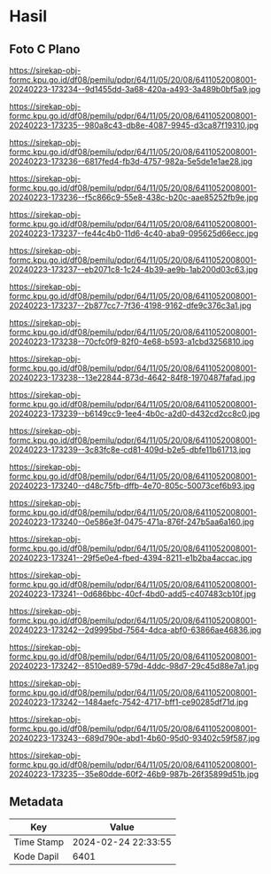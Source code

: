 # Hasil

## Foto C Plano

https://sirekap-obj-formc.kpu.go.id/df08/pemilu/pdpr/64/11/05/20/08/6411052008001-20240223-173234--9d1455dd-3a68-420a-a493-3a489b0bf5a9.jpg

https://sirekap-obj-formc.kpu.go.id/df08/pemilu/pdpr/64/11/05/20/08/6411052008001-20240223-173235--980a8c43-db8e-4087-9945-d3ca87f19310.jpg

https://sirekap-obj-formc.kpu.go.id/df08/pemilu/pdpr/64/11/05/20/08/6411052008001-20240223-173236--6817fed4-fb3d-4757-982a-5e5de1e1ae28.jpg

https://sirekap-obj-formc.kpu.go.id/df08/pemilu/pdpr/64/11/05/20/08/6411052008001-20240223-173236--f5c866c9-55e8-438c-b20c-aae85252fb9e.jpg

https://sirekap-obj-formc.kpu.go.id/df08/pemilu/pdpr/64/11/05/20/08/6411052008001-20240223-173237--fe44c4b0-11d6-4c40-aba9-095625d66ecc.jpg

https://sirekap-obj-formc.kpu.go.id/df08/pemilu/pdpr/64/11/05/20/08/6411052008001-20240223-173237--eb2071c8-1c24-4b39-ae9b-1ab200d03c63.jpg

https://sirekap-obj-formc.kpu.go.id/df08/pemilu/pdpr/64/11/05/20/08/6411052008001-20240223-173237--2b877cc7-7f36-4198-9162-dfe9c376c3a1.jpg

https://sirekap-obj-formc.kpu.go.id/df08/pemilu/pdpr/64/11/05/20/08/6411052008001-20240223-173238--70cfc0f9-82f0-4e68-b593-a1cbd3256810.jpg

https://sirekap-obj-formc.kpu.go.id/df08/pemilu/pdpr/64/11/05/20/08/6411052008001-20240223-173238--13e22844-873d-4642-84f8-1970487fafad.jpg

https://sirekap-obj-formc.kpu.go.id/df08/pemilu/pdpr/64/11/05/20/08/6411052008001-20240223-173239--b6149cc9-1ee4-4b0c-a2d0-d432cd2cc8c0.jpg

https://sirekap-obj-formc.kpu.go.id/df08/pemilu/pdpr/64/11/05/20/08/6411052008001-20240223-173239--3c83fc8e-cd81-409d-b2e5-dbfe11b61713.jpg

https://sirekap-obj-formc.kpu.go.id/df08/pemilu/pdpr/64/11/05/20/08/6411052008001-20240223-173240--d48c75fb-dffb-4e70-805c-50073cef6b93.jpg

https://sirekap-obj-formc.kpu.go.id/df08/pemilu/pdpr/64/11/05/20/08/6411052008001-20240223-173240--0e586e3f-0475-471a-876f-247b5aa6a160.jpg

https://sirekap-obj-formc.kpu.go.id/df08/pemilu/pdpr/64/11/05/20/08/6411052008001-20240223-173241--29f5e0e4-fbed-4394-8211-e1b2ba4accac.jpg

https://sirekap-obj-formc.kpu.go.id/df08/pemilu/pdpr/64/11/05/20/08/6411052008001-20240223-173241--0d686bbc-40cf-4bd0-add5-c407483cb10f.jpg

https://sirekap-obj-formc.kpu.go.id/df08/pemilu/pdpr/64/11/05/20/08/6411052008001-20240223-173242--2d9995bd-7564-4dca-abf0-63866ae46836.jpg

https://sirekap-obj-formc.kpu.go.id/df08/pemilu/pdpr/64/11/05/20/08/6411052008001-20240223-173242--8510ed89-579d-4ddc-98d7-29c45d88e7a1.jpg

https://sirekap-obj-formc.kpu.go.id/df08/pemilu/pdpr/64/11/05/20/08/6411052008001-20240223-173242--1484aefc-7542-4717-bff1-ce90285df71d.jpg

https://sirekap-obj-formc.kpu.go.id/df08/pemilu/pdpr/64/11/05/20/08/6411052008001-20240223-173243--689d790e-abd1-4b60-95d0-93402c59f587.jpg

https://sirekap-obj-formc.kpu.go.id/df08/pemilu/pdpr/64/11/05/20/08/6411052008001-20240223-173235--35e80dde-60f2-46b9-987b-26f35899d51b.jpg


## Metadata

| Key        | Value               |
| ---------- | ------------------- |
| Time Stamp | 2024-02-24 22:33:55 |
| Kode Dapil | 6401                |



